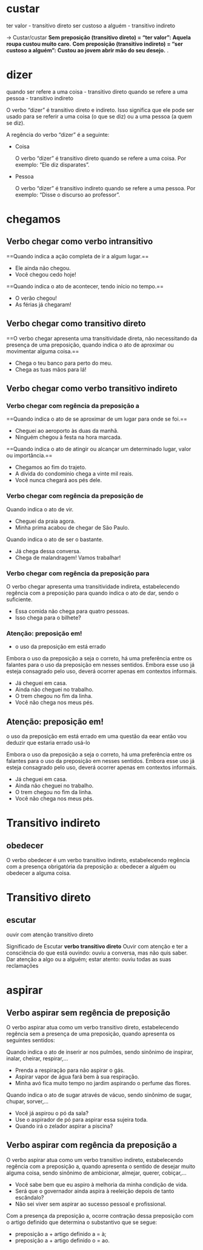 
# custar

ter valor - transitivo direto
ser custoso a alguém - transitivo indireto

→ Custar/custar **Sem preposição (transitivo direto) = “ter valor”:** **Aquela roupa custou muito caro.** **Com preposição (transitivo indireto) = “ser custoso a alguém”:** **Custou ao jovem abrir mão do seu desejo.**
.
# dizer

quando ser refere a uma coisa - transitivo direto
quando se refere a uma pessoa - transitivo indireto

O verbo “dizer” é transitivo direto e indireto. Isso significa que ele pode ser usado para se referir a uma coisa (o que se diz) ou a uma pessoa (a quem se diz). 

A regência do verbo “dizer” é a seguinte: 

- Coisa

    O verbo “dizer” é transitivo direto quando se refere a uma coisa. Por exemplo: “Ele diz disparates”.
    
- Pessoa
    
    O verbo “dizer” é transitivo indireto quando se refere a uma pessoa. Por exemplo: “Disse o discurso ao professor”.


# chegamos

## Verbo chegar como verbo intransitivo


==Quando indica a ação completa de ir a algum lugar.==

- Ele ainda não chegou.
- Você chegou cedo hoje!

==Quando indica o ato de acontecer, tendo início no tempo.==

- O verão chegou!
- As férias já chegaram!


## Verbo chegar como transitivo direto


==O verbo chegar apresenta uma transitividade direta, não necessitando da presença de uma preposição, quando indica o ato de aproximar ou movimentar alguma coisa.==

- Chega o teu banco para perto do meu.
- Chega as tuas mãos para lá!
## Verbo chegar como verbo transitivo indireto 

### Verbo chegar com regência da preposição a


==Quando indica o ato de se aproximar de um lugar para onde se foi.==

- Cheguei ao aeroporto às duas da manhã.
- Ninguém chegou à festa na hora marcada.

==Quando indica o ato de atingir ou alcançar um determinado lugar, valor ou importância.==

- Chegamos ao fim do trajeto.
- A dívida do condomínio chega a vinte mil reais.
- Você nunca chegará aos pés dele.


### Verbo chegar com regência da preposição de

Quando indica o ato de vir.

- Cheguei da praia agora.
- Minha prima acabou de chegar de São Paulo.

Quando indica o ato de ser o bastante.

- Já chega dessa conversa.
- Chega de malandragem! Vamos trabalhar!

### Verbo chegar com regência da preposição para

O verbo chegar apresenta uma transitividade indireta, estabelecendo regência com a preposição para quando indica o ato de dar, sendo o suficiente.

- Essa comida não chega para quatro pessoas.
- Isso chega para o bilhete?

### Atenção: preposição em!

- o uso da preposição em está errado

Embora o uso da preposição a seja o correto, há uma preferência entre os falantes para o uso da preposição em nesses sentidos. Embora esse uso já esteja consagrado pelo uso, deverá ocorrer apenas em contextos informais.

- Já cheguei em casa.
- Ainda não cheguei no trabalho.
- O trem chegou no fim da linha.
- Você não chega nos meus pés.


## Atenção: preposição em!

o uso da preposição em está errado em uma questão da eear então vou deduzir que estaria errado usá-lo

Embora o uso da preposição a seja o correto, há uma preferência entre os falantes para o uso da preposição em nesses sentidos. Embora esse uso já esteja consagrado pelo uso, deverá ocorrer apenas em contextos informais.

- Já cheguei em casa.
- Ainda não cheguei no trabalho.
- O trem chegou no fim da linha.
- Você não chega nos meus pés.


# Transitivo indireto
## obedecer

O verbo obedecer é um verbo transitivo indireto, estabelecendo regência com a presença obrigatória da preposição a: obedecer a alguém ou obedecer a alguma coisa.


# Transitivo direto

## escutar

ouvir com atenção transitivo direto

Significado de Escutar **verbo transitivo direto** Ouvir com atenção e ter a consciência do que está ouvindo: ouviu a conversa, mas não quis saber. Dar atenção a algo ou a alguém; estar atento: ouviu todas as suas reclamações


# aspirar

## Verbo aspirar sem regência de preposição

O verbo aspirar atua como um verbo transitivo direto, estabelecendo regência sem a presença de uma preposição, quando apresenta os seguintes sentidos:

Quando indica o ato de inserir ar nos pulmões, sendo sinônimo de inspirar, inalar, cheirar, respirar,... 

- Prenda a respiração para não aspirar o gás.
- Aspirar vapor de água fará bem à sua respiração.
- Minha avó fica muito tempo no jardim aspirando o perfume das flores.

Quando indica o ato de sugar através de vácuo, sendo sinônimo de sugar, chupar, sorver,... 

- Você já aspirou o pó da sala?
- Use o aspirador de pó para aspirar essa sujeira toda.
- Quando irá o zelador aspirar a piscina?

## Verbo aspirar com regência da preposição a

O verbo aspirar atua como um verbo transitivo indireto, estabelecendo regência com a preposição a, quando apresenta o sentido de desejar muito alguma coisa, sendo sinônimo de ambicionar, almejar, querer, cobiçar,...

- Você sabe bem que eu aspiro à melhoria da minha condição de vida.
- Será que o governador ainda aspira à reeleição depois de tanto escândalo?
- Não sei viver sem aspirar ao sucesso pessoal e profissional.

Com a presença da preposição a, ocorre contração dessa preposição com o artigo definido que determina o substantivo que se segue: 

- preposição a + artigo definido a = à;
- preposição a + artigo definido o = ao.